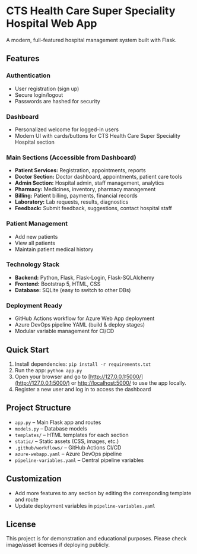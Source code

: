 # CTS Health Care Super Speciality Hospital Web App

A modern, full-featured hospital management system built with Flask.

## Features

### Authentication
- User registration (sign up)
- Secure login/logout
- Passwords are hashed for security

### Dashboard
- Personalized welcome for logged-in users
- Modern UI with cards/buttons for CTS Health Care Super Speciality Hospital section

### Main Sections (Accessible from Dashboard)
- **Patient Services:** Registration, appointments, reports
- **Doctor Section:** Doctor dashboard, appointments, patient care tools
- **Admin Section:** Hospital admin, staff management, analytics
- **Pharmacy:** Medicines, inventory, pharmacy management
- **Billing:** Patient billing, payments, financial records
- **Laboratory:** Lab requests, results, diagnostics
- **Feedback:** Submit feedback, suggestions, contact hospital staff

### Patient Management
- Add new patients
- View all patients
- Maintain patient medical history

### Technology Stack
- **Backend:** Python, Flask, Flask-Login, Flask-SQLAlchemy
- **Frontend:** Bootstrap 5, HTML, CSS
- **Database:** SQLite (easy to switch to other DBs)

### Deployment Ready
- GitHub Actions workflow for Azure Web App deployment
- Azure DevOps pipeline YAML (build & deploy stages)
- Modular variable management for CI/CD

## Quick Start
1. Install dependencies: `pip install -r requirements.txt`
2. Run the app: `python app.py`
3. Open your browser and go to [http://127.0.0.1:5000/](http://127.0.0.1:5000/) or [http://localhost:5000/](http://localhost:5000/) to use the app locally.
4. Register a new user and log in to access the dashboard

## Project Structure
- `app.py` – Main Flask app and routes
- `models.py` – Database models
- `templates/` – HTML templates for each section
- `static/` – Static assets (CSS, images, etc.)
- `.github/workflows/` – GitHub Actions CI/CD
- `azure-webapp.yaml` – Azure DevOps pipeline
- `pipeline-variables.yaml` – Central pipeline variables

## Customization
- Add more features to any section by editing the corresponding template and route
- Update deployment variables in `pipeline-variables.yaml`

## License
This project is for demonstration and educational purposes. Please check image/asset licenses if deploying publicly.
